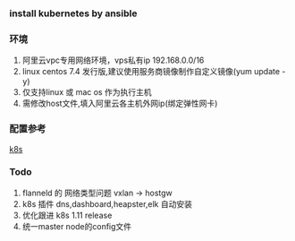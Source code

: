 ### install kubernetes by ansible
### 环境
1. 阿里云vpc专用网络环境，vps私有ip 192.168.0.0/16
2. linux centos 7.4 发行版,建议使用服务商镜像制作自定义镜像(yum update -y)
3. 仅支持linux 或 mac os 作为执行主机
4. 需修改host文件,填入阿里云各主机外网ip(绑定弹性网卡)

### 配置参考
[k8s](https://jimmysong.io/kubernetes-handbook/)

### Todo
1. flanneld 的 网络类型问题 vxlan -> hostgw
2. k8s 插件 dns,dashboard,heapster,elk 自动安装
3. 优化跟进 k8s 1.11 release
4. 统一master node的config文件
